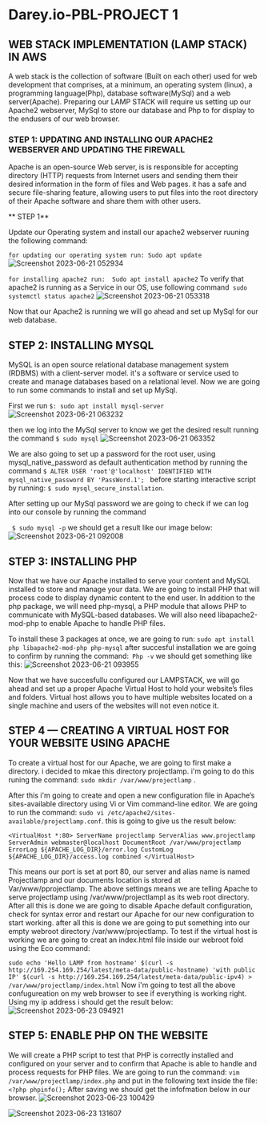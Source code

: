 # Darey.io-PBL-PROJECT 1
## WEB STACK IMPLEMENTATION (LAMP STACK) IN AWS
A web stack is the collection of software (Built on each other) used for web development that comprises, at a minimum, an operating system (linux), a programming language(Php), database software(MySql) and a web server(Apache). Preparing our LAMP STACK will require us setting up our Apache2 webserver, MySql to store our database and Php to for display to the endusers of our web browser.




### STEP 1: UPDATING AND INSTALLING OUR APACHE2 WEBSERVER AND UPDATING THE FIREWALL
Apache is an open-source Web server, is is responsible for accepting directory (HTTP) requests from Internet users and sending them their desired information in the form of files and Web pages. it has a safe and secure file-sharing feature, allowing users to put files into the root directory of their Apache software and share them with other users.

** STEP 1**

Update our Operating system and install our apache2 webserver ruuning the following command:

`for updating our operating system run:
Sudo apt update` ![Screenshot 2023-06-21 052934](https://github.com/opeyemiogungbe/Darey.io-PBL-PROJECT/assets/136735745/32a7ca0e-3ffe-4fd4-85a6-540d23a7957f)




`for installing apache2 run: 
Sudo apt install apache2` To verify that apache2 is running as a Service in our OS, use following command` sudo systemctl status apache2`
![Screenshot 2023-06-21 053318](https://github.com/opeyemiogungbe/Darey.io-PBL-PROJECT/assets/136735745/7feff130-55f1-47fe-8ed7-e3cc2f877021)

Now that our Apache2 is running we will go ahead and set up MySql for our web database.




## STEP 2: INSTALLING MYSQL

MySQL is an open source relational database management system (RDBMS) with a client-server model. it's a software or service used to create and manage databases based on a relational level. Now we are going to run some commands to install and set up MySql. 

First we run `$: sudo apt install mysql-server` 
![Screenshot 2023-06-21 063232](https://github.com/opeyemiogungbe/Darey.io-PBL-PROJECT/assets/136735745/cd8898cd-be10-4bec-ab7e-f65c3bc052dc)

then we log into the MySql server to know we get the desired result running the command `$ sudo mysql`
![Screenshot 2023-06-21 063352](https://github.com/opeyemiogungbe/Darey.io-PBL-PROJECT/assets/136735745/460f21eb-240b-4595-9bc5-4d57101dd6f8)


We are also going to set up a password for the root user, using mysql_native_password as default authentication method by running the command `$ ALTER USER 'root'@'localhost' IDENTIFIED WITH mysql_native_password BY 'PassWord.1'; ` before starting interactive script by running: `$ sudo mysql_secure_installation`. 

  After setting up our MySql password we are going to check if we can log into our console by running the command 

 ` $ sudo mysql -p` we should get a result like our image below: 
 ![Screenshot 2023-06-21 092008](https://github.com/opeyemiogungbe/Darey.io-PBL-PROJECT/assets/136735745/59cdfcd9-a234-4874-9530-abea2c59b276)




## STEP 3: INSTALLING PHP
  Now that we have our Apache installed to serve your content and MySQL installed to store and manage your data. We are going to install PHP that will process code to display dynamic content to the end user. In addition to the php package, we will need php-mysql, a PHP module that allows PHP to communicate with MySQL-based databases. We will also need libapache2-mod-php to enable Apache to handle PHP files.

To install these 3 packages at once, we are going to run: `sudo apt install php libapache2-mod-php php-mysql` after succesful installation we are going to confirm by running the command:` Php -v` we should get something like this: 
![Screenshot 2023-06-21 093955](https://github.com/opeyemiogungbe/Darey.io-PBL-PROJECT/assets/136735745/e58e8d93-5ed5-4ea2-af43-214e006c2e2e) 

Now that we have succesfullu configured our LAMPSTACK, we will go ahead and set up a proper Apache Virtual Host to hold your website’s files and folders. Virtual host allows you to have multiple websites located on a single machine and users of the websites will not even notice it.




## STEP 4 — CREATING A VIRTUAL HOST FOR YOUR WEBSITE USING APACHE

To create a virtual host for our Apache, we are going to first make a directory. i decided to mkae this directory projectlamp. i'm going to do this runing the command: `sudo mkdir /var/www/projectlamp` .

After this i'm going to create and open a new configuration file in Apache’s sites-available directory using Vi or Vim command-line editor. We are going to run the command: `sudo vi /etc/apache2/sites-available/projectlamp.conf`. this is going to give us the result below: 

`<VirtualHost *:80>
    ServerName projectlamp
    ServerAlias www.projectlamp 
    ServerAdmin webmaster@localhost
    DocumentRoot /var/www/projectlamp
    ErrorLog ${APACHE_LOG_DIR}/error.log
    CustomLog ${APACHE_LOG_DIR}/access.log combined
</VirtualHost>`


This means our port is set at port 80, our server and alias name is named Projectlamp and our documents location is stored at Var/www/pprojectlamp. The above settings means we are telling Apache to serve projectlamp using /var/www/projectlampl as its web root directory. After all this is done we are going to  disable Apache default configuration, check for syntax error and restart our Apache for our new configuration to start working. after all this is done we are going to put something into our empty webroot directory /var/www/projectlamp. To test if the virtual host is working we are going to creat an index.html file inside our webroot fold using the Eco command: 

`sudo echo 'Hello LAMP from hostname' $(curl -s http://169.254.169.254/latest/meta-data/public-hostname) 'with public IP' $(curl -s http://169.254.169.254/latest/meta-data/public-ipv4) > /var/www/projectlamp/index.html` 
Now i'm going to test all the above confugureation on my web browser to see if everything is working right. Using my ip address i should get the result below: 
![Screenshot 2023-06-23 094921](https://github.com/opeyemiogungbe/Darey.io-PBL-PROJECT/assets/136735745/d2d53e26-066f-44d7-8b52-b5786ebc9892)


## STEP 5: ENABLE PHP ON THE WEBSITE
We will create a PHP script to test that PHP is correctly installed and configured on your server and to confirm that Apache is able to handle and process requests for PHP files. We are going to run the command: `vim /var/www/projectlamp/index.php` and put in the following text inside the file:
`<?php
phpinfo();` After saving we should get the infofmation below in our browser. 
![Screenshot 2023-06-23 100429](https://github.com/opeyemiogungbe/Darey.io-PBL-PROJECT/assets/136735745/a1f85f4d-481a-45bc-9f05-fe4ef2a59cb0)

![Screenshot 2023-06-23 131607](https://github.com/opeyemiogungbe/Darey.io-PBL-PROJECT/assets/136735745/1eb7d247-bea4-45c6-a68a-6a20342bb97c)
